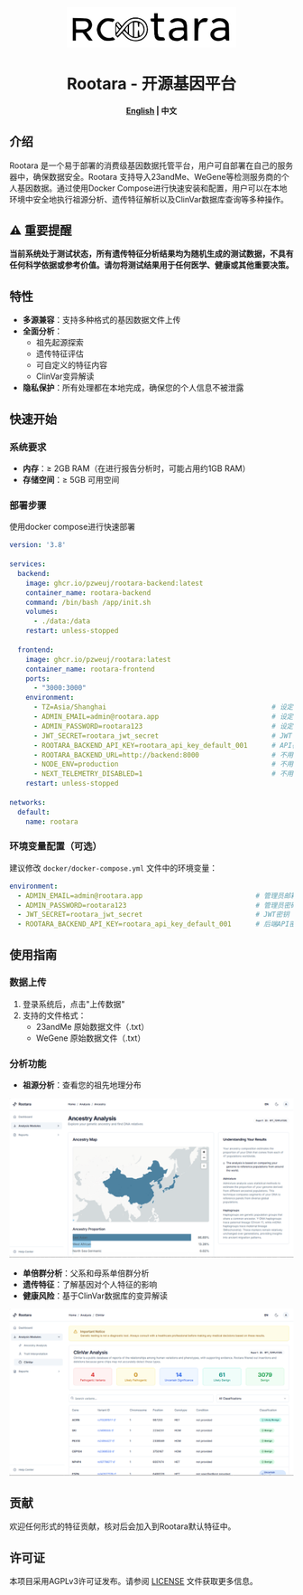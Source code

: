 <div align="center">
  <img src="public/rootara_logo_rmbg_small.svg" alt="Rootara Logo" width="300">

  <h1>Rootara - 开源基因平台</h1>

  <p><strong><a href="README.md">English</a> | 中文</strong></p>
</div>

## 介绍
Rootara 是一个易于部署的消费级基因数据托管平台，用户可自部署在自己的服务器中，确保数据安全。Rootara 支持导入23andMe、WeGene等检测服务商的个人基因数据。通过使用Docker Compose进行快速安装和配置，用户可以在本地环境中安全地执行祖源分析、遗传特征解析以及ClinVar数据库查询等多种操作。

## ⚠️ 重要提醒

**当前系统处于测试状态，所有遗传特征分析结果均为随机生成的测试数据，不具有任何科学依据或参考价值。请勿将测试结果用于任何医学、健康或其他重要决策。**


## 特性
- **多源兼容**：支持多种格式的基因数据文件上传
- **全面分析**：
  - 祖先起源探索
  - 遗传特征评估
  - 可自定义的特征内容
  - ClinVar变异解读
- **隐私保护**：所有处理都在本地完成，确保您的个人信息不被泄露

## 快速开始
### 系统要求
- **内存**：≥ 2GB RAM（在进行报告分析时，可能占用约1GB RAM）
- **存储空间**：≥ 5GB 可用空间

### 部署步骤

使用docker compose进行快速部署

```yaml
version: '3.8'

services:
  backend:
    image: ghcr.io/pzweuj/rootara-backend:latest
    container_name: rootara-backend
    command: /bin/bash /app/init.sh
    volumes:
      - ./data:/data
    restart: unless-stopped

  frontend:
    image: ghcr.io/pzweuj/rootara:latest
    container_name: rootara-frontend
    ports:
      - "3000:3000"
    environment:
      - TZ=Asia/Shanghai                                         # 设定时区
      - ADMIN_EMAIL=admin@rootara.app                            # 设定登录账户
      - ADMIN_PASSWORD=rootara123                                # 设定登录密码
      - JWT_SECRET=rootara_jwt_secret                            # JWT
      - ROOTARA_BACKEND_API_KEY=rootara_api_key_default_001      # API密钥
      - ROOTARA_BACKEND_URL=http://backend:8000                  # 不用改
      - NODE_ENV=production                                      # 不用改
      - NEXT_TELEMETRY_DISABLED=1                                # 不用改
    restart: unless-stopped

networks:
  default:
    name: rootara
```


### 环境变量配置（可选）
建议修改 `docker/docker-compose.yml` 文件中的环境变量：

```yaml
environment:
  - ADMIN_EMAIL=admin@rootara.app                            # 管理员邮箱
  - ADMIN_PASSWORD=rootara123                                # 管理员密码
  - JWT_SECRET=rootara_jwt_secret                            # JWT密钥
  - ROOTARA_BACKEND_API_KEY=rootara_api_key_default_001      # 后端API密钥
```

## 使用指南

### 数据上传
1. 登录系统后，点击"上传数据"
2. 支持的文件格式：
   - 23andMe 原始数据文件（.txt）
   - WeGene 原始数据文件（.txt）

### 分析功能
- **祖源分析**：查看您的祖先地理分布

![ancestry](public/Rootara_Ancestry.png)


- **单倍群分析**：父系和母系单倍群分析
- **遗传特征**：了解基因对个人特征的影响
- **健康风险**：基于ClinVar数据库的变异解读

![clinvar](public/Rootara_Clinvar.png)

## 贡献
欢迎任何形式的特征贡献，核对后会加入到Rootara默认特征中。

## 许可证
本项目采用AGPLv3许可证发布。请参阅 [LICENSE](LICENSE) 文件获取更多信息。
